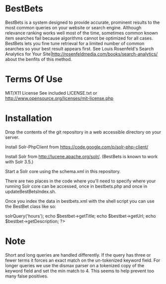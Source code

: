 BestBets
===========

BestBets is a system designed to provide accurate, prominent results to the most common queries on your website or search engine. Although relevance ranking works well most of the time, sometimes common known item searches fail because algorithms cannot be optimized for all cases. BestBets lets you fine tune retrieval for a limited number of common searches so your best result appears first. See Louis Rosenfeld's Search Analytics for Your Site|http://rosenfeldmedia.com/books/search-analytics/ about the benfits of this method.

Terms Of Use
===========
    
MIT/X11 License
See included LICENSE.txt or http://www.opensource.org/licenses/mit-license.php


Installation
===========

Drop the contents of the git repository in a web accessible directory on your server.

Install Solr-PhpClient from https://code.google.com/p/solr-php-client/

Install Solr from http://lucene.apache.org/solr/. (BestBets is known to work with Solr 3.5.)

Start a Solr core using the schema.xml in this repository.

There are two places in the code where you'll need to specify where your running Solr core can be accessed, once in bestbets.php and once in updateBestBetsIndex.sh.

Once you index the data in bestbets.xml  with the shell script you can use the BestBet class like so:

<?php
require_once('SolrPhpClient/Service.php');
require_once('bestbets.php');
$bestbet = new BestBet();
$bestbet->solrQuery('hours');
echo $bestbet->getTitle;
echo $bestbet->getUrl;
echo $bestbet->getDescription;
?>

Note
============

Short and long queries are handled differently. If the query has three or fewer terms it forces an exact match on the un-tokenized keyword field. For longer queries we use the dismax parser on a tokenized copy of the keyword field and set the min match to 4. This seems to help prevent too many false positives.